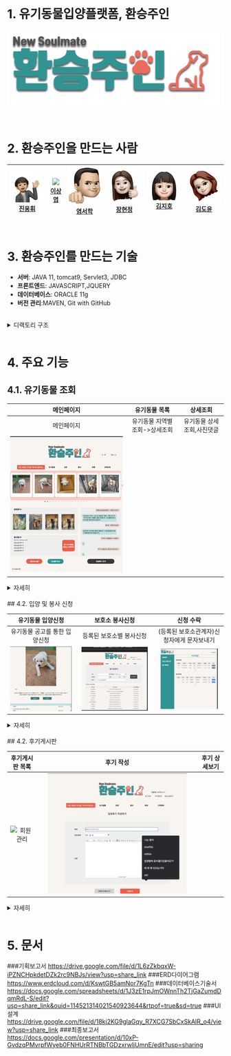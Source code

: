 

# 1. 유기동물입양플랫폼, 환승주인

<div>

![01](readme/img/logo.png)

</div>

<br/>

# 2. 환승주인을 만드는 사람

| <img src="readme/img/웅휘.jpeg" width=150px><br />[진웅휘](https://github.com/woongwhee) | <img src="readme/img/.jpeg" width=150px><br />[이상엽](https://github.com/Lee-sang-yeop) | <img src="readme/img/서학.jpeg" width=150px><br />[염서학](https://github.com/YEOMCODING) | <img src="readme/img/현정.jpeg" width=150px><br />[장현정](https://github.com/HyunjeongJang) | <img src="readme/img/지호.jpeg" width=150px><br />[김지호](https://github.com/KJeeu) | <img src="readme/img/도윤.jpeg" width=150px><br />[김도윤](https://github.com/kimdory) |
|:-----------------------------------------------------------------------------------:|:-------------------------------------------------------------------------------------:|:------------------------------------------------------------------------------------:|:---------------------------------------------------------------------------------------:|:-------------------------------------------------------------------------------:|:---------------------------------------------------------------------------------:|

<br/>

# 3. 환승주인를 만드는 기술

- **서버**: JAVA 11, tomcat9, Servlet3, JDBC 
- **프론트엔드**:  JAVASCRIPT,JQUERY
- **데이터베이스**: ORACLE 11g
- **버전 관리**:MAVEN, Git with GitHub

<br>
<details>
<summary>디랙토리 구조</summary>
<div markdown="1">

  ```
  .
  ├──java
  │   ├──domain 
  │   │   ├──dao # 
  │   │   ├──dto # 외부api간 데이터 교환용폴더
  │   │   ├──vo # 
  │   │   └──type # enum
  │   └──web #비지니스 로직
  ├──resource
  │   ├──key # api키 관리용 xml폴더
  │   └──sql # sql문 저장용 xml폴더
  ├──webapp
  │   ├──js 자바스크립트 파일저장용폴더
  │   ├──img 이미지 리소스 저장용폴더
  │   ├──smarteditor2 스마트에디터 관련코드
  │   ├──css css파일 저장용폴더
  │   └──view# jsp파일 저장용폴더
      
file #첨부파일 저장용폴더 ($tomcathome/webapps/file)
       
  ```
</div>
</details>
<br/>

# 4. 주요 기능


## 4.1. 유기동물 조회

|                              메인페이지                               |                              유기동물  목록                               |                                상세조회                                 |
|:----------------------------------------------------------------:|:-------------------------------------------------------------------:|:-------------------------------------------------------------------:|
|                              메인페이지                               |                          유기동물 지역별 조회->상세조회                          |                           유기동물 상세조회,사진댓글                            |
| <img src="readme/gif/main.gif" alt="회원관리" style="width:100%;" /> | <img src="readme/gif/noticeSearch.gif" alt="" style="width:90%;" /> | <img src="readme/gif/noticeDetail.gif" alt="" style="width:90%;" /> |

<details>
<summary>자세히</summary>
<div markdown="1">

##### 메인페이지 
     메인페이지에서는 사용자에게 대부분의 기능에 간단하게 접근 할 수 있도록 설계 해놨습니다.
     유기동물 목록은 slick 라이브러리를 가저와서 구현했습니다.
##### 유기동물 검색 
     유기동물 검색은 비동기 형식으로 검색 할 수 있으며 페이징 형식을 
    무한 스크롤 형식으로 만들어놔 부드럽게 넘어갈 수 있습니다.
##### 유기동물 상세조회  
    유기동물 상세 조회로 해당 동물에 대한 자세한 정보를 조회 할 수 있으며
    유기동물에게 따뜻한 응원의 메세지와 보호소에 방문해서 찍은 사진을 댓글을 통해 남길 수 있다. 


</div>
</details>

<br/>
## 4.2. 입양 및 봉사 신청

|                             유기동물 입양신청                             |                               보호소 봉사신청                                |                                 신청 수락                                 |
|:-----------------------------------------------------------------:|:---------------------------------------------------------------------:|:---------------------------------------------------------------------:|
|                         유기동물 공고를 통한 입양신청                          |                             등록된 보호소별 봉사신청                             |                        (등록된 보호소관계자)신청자에게 문자보내기                        |
| <img src="readme/gif/adopt.gif" alt="회원관리" style="width:100%;" /> | <img src="readme/gif/volunteerApply.gif" alt="" style="width:90%;" /> | <img src="readme/gif/volunteerAgree.gif" alt="" style="width:90%;" /> |

<details>
<summary>자세히</summary>
<div markdown="1">

##### 유기동물 입양신청
     등록된 유기동물에 대한 입양신청서를 작성 할 수 있다. 
    진정성 있는 장문의 입양신청서를 사용자에게 작성하게 강제한다.
##### 보호소 봉사신청
    사이트에 등록된 보호소에 봉사를 신청을 할 수 있는 페이지다.
##### 신청 수락
    사이트에 등록된 보호소 관계자의 경우 사이트에서 들어온 입양신청서와 봉사신청서를 간편하게 조회 할 수 있다. 
    확인 여부를 체크하여 확인되지 않은 신청서의 경우 사이트 관리자가 한번더 공지를 해줄수 있도록 했다.
    조회한 정보를 바탕으로 수락여부를 문자로 발송 할 수 있는 서비스도 제공한다.
    

</div>
</details>

<br/>
## 4.2. 후기게시판

|                                후기게시판 목록                                |                               후기 작성                                |                               후기 상세보기                               |
|:----------------------------------------------------------------------:|:------------------------------------------------------------------:|:-------------------------------------------------------------------:|
| <img src="readme/gif/reviewList.gif" alt="회원관리" style="width:100%;" /> | <img src="readme/gif/naverEditer.gif" alt="" style="width:90%;" /> | <img src="readme/gif/reviewDetail.gif" alt="" style="width:90%;" /> |

<details>
<summary>자세히</summary>
<div markdown="1">

##### 후기게시판 목록
     등록된 후기들을 비동기 처리된 무한스크롤로 10개 단위로 볼 수 있다.
##### 보호소 봉사신청
     게시판작성을 네이버 에디터를 통해 구현해 다체로운 게시글을 작성 할 수 있다.
     최대 5개의 첨부파일을 첨부 할 수 도록 설정했다.
##### 후기 상세보기
     후기 게시글을 상세 조회하는 페이지
     로그인된 사용자의 경우 댓글을 작성할수 있고 작성된 게시글과 댓글을 신고 할 수 있다.
     작성자의 경우 게시글을 수정 삭제 할 수 있다.
</div>
</details>

<br/>

# 5. 문서
###기획보고서
  https://drive.google.com/file/d/1L6zZkbqxW-iPZNCHpkdetDZk2rc9NBJs/view?usp=share_link
###ERD다이어그램
  https://www.erdcloud.com/d/KswtGB5amNor7KgTn
###데이터베이스기술서
  https://docs.google.com/spreadsheets/d/1J3zE1rpJmOWnnTh2TjGaZumdDqmRdL-S/edit?usp=share_link&ouid=114521314021540923644&rtpof=true&sd=true
###UI설계
  https://drive.google.com/file/d/18kj2KG9glaGqy_R7XCG7SbCxSkAlR_o4/view?usp=share_link
###최종보고서
  https://docs.google.com/presentation/d/10xP-GvdzqPMvrpfWyeb0FNHUrRTNBbTGDzxrwljUmnE/edit?usp=sharing
<br/>
